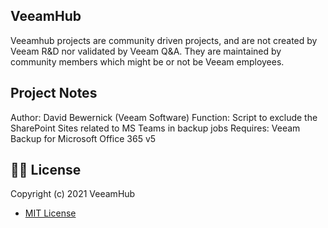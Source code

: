 ## VeeamHub
Veeamhub projects are community driven projects, and are not created by Veeam R&D nor validated by Veeam Q&A. They are maintained by community members which might be or not be Veeam employees.

## Project Notes
Author: David Bewernick (Veeam Software)
Function: Script to exclude the SharePoint Sites related to MS Teams in backup jobs
Requires: Veeam Backup for Microsoft Office 365 v5

## 🤝🏾 License
Copyright (c) 2021 VeeamHub

- [MIT License](LICENSE)
